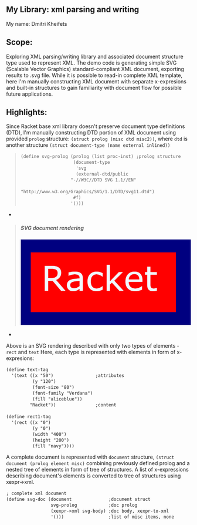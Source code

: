 ## My Library: xml parsing and writing
My name: Dmitri Kheifets

## Scope:
Exploring XML parsing/writing library and associated document structure type used to represent XML.
The demo code is generating simple SVG (Scalable Vector Graphics) standard-compliant XML document, exporting results to .svg file.
While it is possible to read-in complete XML template, here I'm manually constructing XML document with separate x-expresions
and built-in structures to gain familiarity with document flow for possible future applications.

## Highlights:

Since Racket base xml library doesn't preserve document type definitions (DTD),
I'm manually constructing DTD portion of XML document using provided `prolog` structure: `(struct prolog (misc dtd misc2))`,
where `dtd` is another structure `(struct document-type (name external inlined))`

> ```racket
> (define svg-prolog (prolog (list proc-inst) ;prolog structure
>                     (document-type
>                      'svg
>                      (external-dtd/public
>                    "-//W3C//DTD SVG 1.1//EN"
>                      "http://www.w3.org/Graphics/SVG/1.1/DTD/svg11.dtd")
>                     #f)
>                    '()))
> ```

-
>##### SVG document rendering
> ![#racket.png][racket.png]
-

Above is an SVG rendering described with only two types of elements - `rect` and `text`
Here, each type is represented with elements in form of x-expresions:

```racket
(define text-tag
  '(text ((x "50")                ;attributes
          (y "120")
          (font-size "80")
          (font-family "Verdana")
          (fill "aliceblue"))
         "Racket"))               ;content

(define rect1-tag
  '(rect ((x "0")
          (y "0")
          (width "400")
          (height "200")
          (fill "navy"))))
```

A complete document is represented with `document` structure, `(struct document (prolog element misc)` combining previously defined prolog and a nested tree of elements in form of tree of structures. A list of x-expressions describing document's elements is converted to tree of structures using xexpr->xml. 

```racket
; complete xml document
(define svg-doc (document              ;document struct
                 svg-prolog            ;doc prolog
                 (xexpr->xml svg-body) ;doc body, xexpr-to-xml
                 '()))                 ;list of misc items, none
```

<!-- Links -->
[racket.png]: ./racket.png
